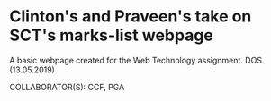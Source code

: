 # Clinton's and Praveen's take on SCT's marks-list webpage

 A basic webpage created for the Web Technology assignment.
 DOS (13.05.2019)
 
 COLLABORATOR(S): CCF, PGA
